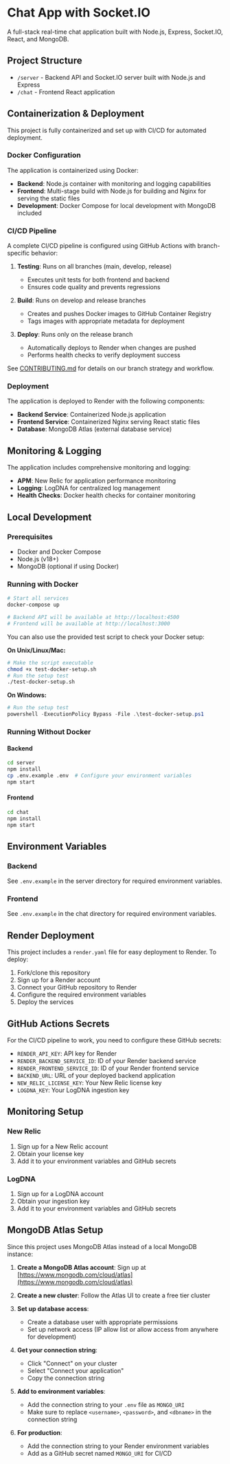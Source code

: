 # Chat App with Socket.IO

A full-stack real-time chat application built with Node.js, Express, Socket.IO, React, and MongoDB.

## Project Structure

- `/server` - Backend API and Socket.IO server built with Node.js and Express
- `/chat` - Frontend React application

## Containerization & Deployment

This project is fully containerized and set up with CI/CD for automated deployment.

### Docker Configuration

The application is containerized using Docker:

- **Backend**: Node.js container with monitoring and logging capabilities
- **Frontend**: Multi-stage build with Node.js for building and Nginx for serving the static files
- **Development**: Docker Compose for local development with MongoDB included

### CI/CD Pipeline

A complete CI/CD pipeline is configured using GitHub Actions with branch-specific behavior:

1. **Testing**: Runs on all branches (main, develop, release)
   - Executes unit tests for both frontend and backend
   - Ensures code quality and prevents regressions

2. **Build**: Runs on develop and release branches
   - Creates and pushes Docker images to GitHub Container Registry
   - Tags images with appropriate metadata for deployment

3. **Deploy**: Runs only on the release branch
   - Automatically deploys to Render when changes are pushed
   - Performs health checks to verify deployment success

See [CONTRIBUTING.md](./CONTRIBUTING.md) for details on our branch strategy and workflow.

### Deployment

The application is deployed to Render with the following components:

- **Backend Service**: Containerized Node.js application
- **Frontend Service**: Containerized Nginx serving React static files
- **Database**: MongoDB Atlas (external database service)

## Monitoring & Logging

The application includes comprehensive monitoring and logging:

- **APM**: New Relic for application performance monitoring
- **Logging**: LogDNA for centralized log management
- **Health Checks**: Docker health checks for container monitoring

## Local Development

### Prerequisites

- Docker and Docker Compose
- Node.js (v18+)
- MongoDB (optional if using Docker)

### Running with Docker

```bash
# Start all services
docker-compose up

# Backend API will be available at http://localhost:4500
# Frontend will be available at http://localhost:3000
```

You can also use the provided test script to check your Docker setup:

**On Unix/Linux/Mac:**
```bash
# Make the script executable
chmod +x test-docker-setup.sh
# Run the setup test
./test-docker-setup.sh
```

**On Windows:**
```powershell
# Run the setup test
powershell -ExecutionPolicy Bypass -File .\test-docker-setup.ps1
```

### Running Without Docker

#### Backend

```bash
cd server
npm install
cp .env.example .env  # Configure your environment variables
npm start
```

#### Frontend

```bash
cd chat
npm install
npm start
```

## Environment Variables

### Backend

See `.env.example` in the server directory for required environment variables.

### Frontend

See `.env.example` in the chat directory for required environment variables.

## Render Deployment

This project includes a `render.yaml` file for easy deployment to Render. To deploy:

1. Fork/clone this repository
2. Sign up for a Render account
3. Connect your GitHub repository to Render
4. Configure the required environment variables
5. Deploy the services

## GitHub Actions Secrets

For the CI/CD pipeline to work, you need to configure these GitHub secrets:

- `RENDER_API_KEY`: API key for Render
- `RENDER_BACKEND_SERVICE_ID`: ID of your Render backend service
- `RENDER_FRONTEND_SERVICE_ID`: ID of your Render frontend service
- `BACKEND_URL`: URL of your deployed backend application
- `NEW_RELIC_LICENSE_KEY`: Your New Relic license key
- `LOGDNA_KEY`: Your LogDNA ingestion key

## Monitoring Setup

### New Relic

1. Sign up for a New Relic account
2. Obtain your license key
3. Add it to your environment variables and GitHub secrets

### LogDNA

1. Sign up for a LogDNA account
2. Obtain your ingestion key
3. Add it to your environment variables and GitHub secrets

## MongoDB Atlas Setup

Since this project uses MongoDB Atlas instead of a local MongoDB instance:

1. **Create a MongoDB Atlas account**: Sign up at [https://www.mongodb.com/cloud/atlas](https://www.mongodb.com/cloud/atlas)

2. **Create a new cluster**: Follow the Atlas UI to create a free tier cluster

3. **Set up database access**:
   - Create a database user with appropriate permissions
   - Set up network access (IP allow list or allow access from anywhere for development)

4. **Get your connection string**:
   - Click "Connect" on your cluster
   - Select "Connect your application"
   - Copy the connection string

5. **Add to environment variables**:
   - Add the connection string to your `.env` file as `MONGO_URI`
   - Make sure to replace `<username>`, `<password>`, and `<dbname>` in the connection string

6. **For production**:
   - Add the connection string to your Render environment variables
   - Add as a GitHub secret named `MONGO_URI` for CI/CD
